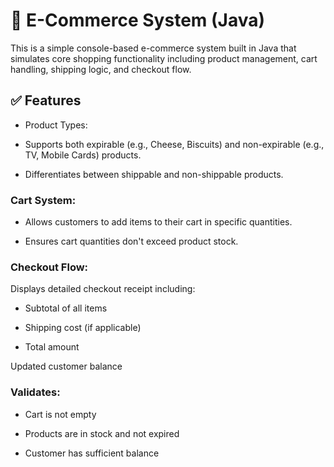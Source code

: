 # 🛒 E-Commerce System (Java)
This is a simple console-based e-commerce system built in Java that simulates core shopping functionality including product management, cart handling, shipping logic, and checkout flow.

## ✅ Features
- Product Types:

- Supports both expirable (e.g., Cheese, Biscuits) and non-expirable (e.g., TV, Mobile Cards) products.

- Differentiates between shippable and non-shippable products.

### Cart System:

- Allows customers to add items to their cart in specific quantities.

- Ensures cart quantities don't exceed product stock.

### Checkout Flow:

Displays detailed checkout receipt including:

- Subtotal of all items

- Shipping cost (if applicable)

- Total amount

Updated customer balance

 ### Validates:

- Cart is not empty

- Products are in stock and not expired

- Customer has sufficient balance
